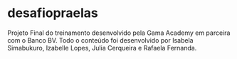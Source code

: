 # desafiopraelas
Projeto Final do treinamento desenvolvido pela Gama Academy em parceira com o Banco BV. Todo o conteúdo foi desenvolvido por Isabela Simabukuro, Izabelle Lopes, Julia Cerqueira e Rafaela Fernanda.

